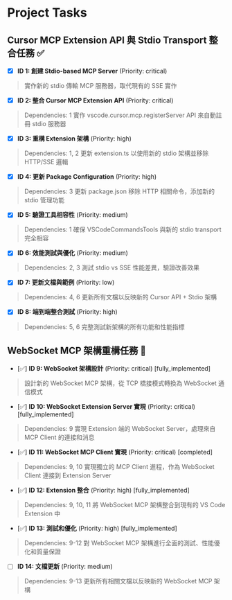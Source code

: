 # Project Tasks

## Cursor MCP Extension API 與 Stdio Transport 整合任務 ✅

- [x] **ID 1: 創建 Stdio-based MCP Server** (Priority: critical)
> 實作新的 stdio 傳輸 MCP 服務器，取代現有的 SSE 實作

- [x] **ID 2: 整合 Cursor MCP Extension API** (Priority: critical)
> Dependencies: 1
> 實作 vscode.cursor.mcp.registerServer API 來自動註冊 stdio 服務器

- [x] **ID 3: 重構 Extension 架構** (Priority: high)
> Dependencies: 1, 2
> 更新 extension.ts 以使用新的 stdio 架構並移除 HTTP/SSE 邏輯

- [x] **ID 4: 更新 Package Configuration** (Priority: high)  
> Dependencies: 3
> 更新 package.json 移除 HTTP 相關命令，添加新的 stdio 管理功能

- [x] **ID 5: 驗證工具相容性** (Priority: medium)
> Dependencies: 1
> 確保 VSCodeCommandsTools 與新的 stdio transport 完全相容

- [x] **ID 6: 效能測試與優化** (Priority: medium)
> Dependencies: 2, 3
> 測試 stdio vs SSE 性能差異，驗證改善效果

- [x] **ID 7: 更新文檔與範例** (Priority: low)
> Dependencies: 4, 6
> 更新所有文檔以反映新的 Cursor API + Stdio 架構

- [x] **ID 8: 端到端整合測試** (Priority: high)
> Dependencies: 5, 6
> 完整測試新架構的所有功能和性能指標

## WebSocket MCP 架構重構任務 🔄

- [✅] **ID 9: WebSocket 架構設計** (Priority: critical) [fully_implemented]
> 設計新的 WebSocket MCP 架構，從 TCP 橋接模式轉換為 WebSocket 通信模式

- [✅] **ID 10: WebSocket Extension Server 實現** (Priority: critical) [fully_implemented]
> Dependencies: 9
> 實現 Extension 端的 WebSocket Server，處理來自 MCP Client 的連接和消息

- [✅] **ID 11: WebSocket MCP Client 實現** (Priority: critical) [completed]
> Dependencies: 9, 10
> 實現獨立的 MCP Client 進程，作為 WebSocket Client 連接到 Extension Server

- [✅] **ID 12: Extension 整合** (Priority: high) [fully_implemented]
> Dependencies: 9, 10, 11
> 將 WebSocket MCP 架構整合到現有的 VS Code Extension 中

- [✅] **ID 13: 測試和優化** (Priority: high) [fully_implemented]
> Dependencies: 9-12
> 對 WebSocket MCP 架構進行全面的測試、性能優化和質量保證

- [ ] **ID 14: 文檔更新** (Priority: medium)
> Dependencies: 9-13
> 更新所有相關文檔以反映新的 WebSocket MCP 架構
